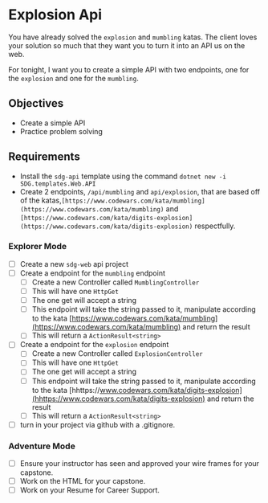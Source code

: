 # Explosion Api

You have already solved the `explosion` and `mumbling` katas. The client loves your solution so much that they want you to turn it into an API us on the web.

For tonight, I want you to create a simple API with two endpoints, one for the `explosion` and one for the `mumbling`.

## Objectives

- Create a simple API
- Practice problem solving

## Requirements

- Install the `sdg-api` template using the command `dotnet new -i SDG.templates.Web.API`
- Create 2 endpoints, `/api/mumbling` and `api/explosion`, that are based off of the katas,`[https://www.codewars.com/kata/mumbling](https://www.codewars.com/kata/mumbling)` and `[https://www.codewars.com/kata/digits-explosion](https://www.codewars.com/kata/digits-explosion)` respectfully.

### Explorer Mode

- [ ] Create a new `sdg-web` api project
- [ ] Create a endpoint for the `mumbling` endpoint
  - [ ] Create a new Controller called `MumblingController`
  - [ ] This will have one `HttpGet`
  - [ ] The one get will accept a string
  - [ ] This endpoint will take the string passed to it, manipulate according to the kata [https://www.codewars.com/kata/mumbling](https://www.codewars.com/kata/mumbling) and return the result
  - [ ] This will return a `ActionResult<string>`
- [ ] Create a endpoint for the `explosion` endpoint
  - [ ] Create a new Controller called `ExplosionController`
  - [ ] This will have one `HttpGet`
  - [ ] The one get will accept a string
  - [ ] This endpoint will take the string passed to it, manipulate according to the kata [hhttps://www.codewars.com/kata/digits-explosion](hhttps://www.codewars.com/kata/digits-explosion) and return the result
  - [ ] This will return a `ActionResult<string>`
- [ ] turn in your project via github with a .gitignore.

### Adventure Mode

- [ ] Ensure your instructor has seen and approved your wire frames for your capstone.
- [ ] Work on the HTML for your capstone.
- [ ] Work on your Resume for Career Support.
